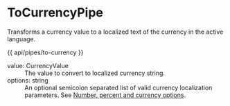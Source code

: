 <!-- ======================================================================
--- Search engine
title:          ToCurrencyPipe
keywords:       ToCurrencyPipe
description:    ToCurrencyPipe.
--- Menu system
order:          40
text:           ToCurrencyPipe
hidden:         false
umbel:          false
--- Page properties
id:             
document:       
layout:         layout-2-left
$-left:         #side-menu
searchable:     true
--- Side menu
side-menu-root:     /api
side-menu-header:   API
side-menu-top:      
side-menu-depth:    2
======================================================================= -->

# ToCurrencyPipe

Transforms a currency value to a localized text of the currency in the active language.

{{ api/pipes/to-currency }}

<dl>
  <dt>
    value<span class="js-type">: CurrencyValue</span>
  </dt>
  <dd>
    The value to convert to localized currency string.
  </dd>
  <dt>
    options<span class="js-type">: string</span>
  </dt>
  <dd>
    An optional semicolon separated list of valid currency localization parameters.
    See <a href="/documentation/localization/options">Number, percent and currency options</a>.
  </dd>
</dl>
